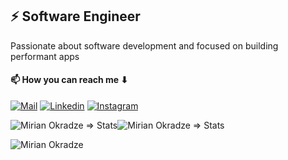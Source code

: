 ## ⚡ Software Engineer

Passionate about software development and focused on building performant apps

#### 📫 How you can reach me ⬇

[![Mail](https://img.shields.io/badge/-Email%20me!-black?style=for-the-badge&logo=gmail)](mailto:okradzemirian@gmail.com)
[![Linkedin](https://img.shields.io/badge/-LinkedIn-black?style=for-the-badge&logo=Linkedin)](https://www.linkedin.com/in/mirian-okradze/)
[![Instagram](https://img.shields.io/badge/-Instagram-black?style=for-the-badge&logo=instagram)](https://www.instagram.com/mirianokradze/)

<div style="display:flex;">
 <img src="https://github-readme-stats.vercel.app/api?username=okradze&count_private=true&show_icons=true&include_all_commits=true&theme=calm" alt="Mirian Okradze => Stats" />
<img src="https://github-readme-stats.vercel.app/api/top-langs/?username=okradze&layout=compact" alt="Mirian Okradze => Stats" />
</div>

<p><img align="center" src="https://github-readme-streak-stats.herokuapp.com/?user=okradze&" alt="Mirian Okradze" /></p>
